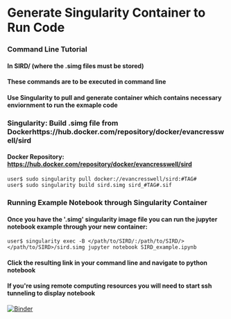 
# Generate Singularity Container to Run Code
### Command Line Tutorial
#### In SIRD/ (where the .simg files must be stored)
#### These commands are to be executed in command line
#### Use Singularity to pull and generate container which contains necessary enviornment to run the exmaple code

### Singularity: Build .simg file from Dockerhttps://hub.docker.com/repository/docker/evancresswell/sird
#### Docker Repository: https://hub.docker.com/repository/docker/evancresswell/sird
    user$ sudo singularity pull docker://evancresswell/sird:#TAG#
    user$ sudo singularity build sird.simg sird_#TAG#.sif 
### Running Example Notebook through Singularity Container
#### Once you have the '.simg' singularity image file you can run the jupyter notebook example through your new container:
    user$ singularity exec -B </path/to/SIRD/:/path/to/SIRD/> </path/to/SIRD>/sird.simg jupyter notebook SIRD_example.ipynb
####	 Click the resulting link in your command line and navigate to python notebook
####	 If you're using remote computing resources you will need to start ssh tunneling to display notebook

[![Binder](https://mybinder.org/badge_logo.svg)](https://mybinder.org/v2/gh/nihcompmed/SIRD/master)
